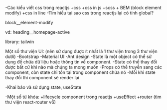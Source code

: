 -Các kiểu viết css trong reactjs
+css
+css in js
+scss + BEM (block element modify)
+css in line
-Tìm hiểu tại sao css trong reactjs lại có tính global?

block\_\_element-modify

vd: heading\_\_homepage-active

library: tailwin

Một số thư viện UI: (nên sử dụng được ít nhất là 1 thư viện trong 3 thư viện dưới)
-Bootstrap
-Material UI
-Ant design
-State là một object có thể sử dụng để chứa dữ liệu hoặc thông tin về component.
-State có thể thay đổi được bất cứ khi nào mà chúng ta mong muốn
-Props có thể truyền sang các component, còn state chỉ tồn tại trong component chứa nó
-Mỗi khi state thay đổi thì component sẽ render lại

-Khai báo và sử dụng state, useState

-Một số từ khóa:
+lifecycle component trong reactjs
+useEffect
+router (tìm thư viện react-router v6)
